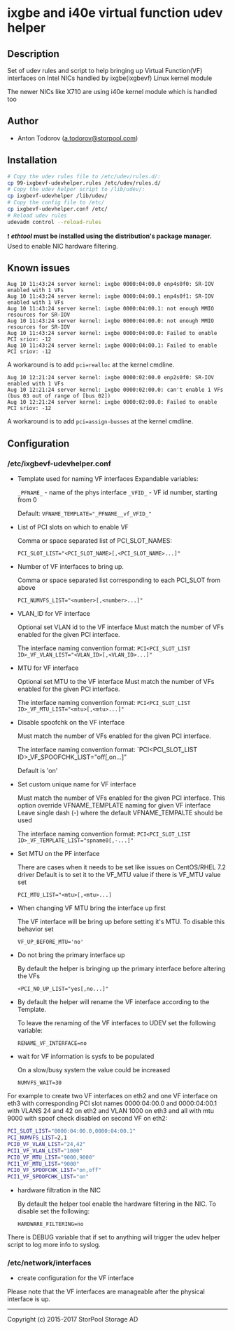 # ixgbe and i40e virtual function udev helper

## Description

Set of udev rules and script to help bringing up Virtual Function(VF) interfaces on Intel NICs handled by ixgbe(ixgbevf) Linux kernel module

The newer NICs like X710 are using i40e kernel module which is handled too

## Author

* Anton Todorov (a.todorov@storpool.com)

## Installation

```bash
# Copy the udev rules file to /etc/udev/rules.d/:
cp 99-ixgbevf-udevhelper.rules /etc/udev/rules.d/
# Copy the udev helper script to /lib/udev/:
cp ixgbevf-udevhelper /lib/udev/
# Copy the config file to /etc/
cp ixgbevf-udevhelper.conf /etc/
# Reload udev rules
udevadm control --reload-rules
```

:exclamation: **_ethtool_ must be installed using the distribution's package manager.** Used to enable NIC hardware filtering.

## Known issues

```
Aug 10 11:43:24 server kernel: ixgbe 0000:04:00.0 enp4s0f0: SR-IOV enabled with 1 VFs
Aug 10 11:43:24 server kernel: ixgbe 0000:04:00.1 enp4s0f1: SR-IOV enabled with 1 VFs
Aug 10 11:43:24 server kernel: ixgbe 0000:04:00.1: not enough MMIO resources for SR-IOV
Aug 10 11:43:24 server kernel: ixgbe 0000:04:00.0: not enough MMIO resources for SR-IOV
Aug 10 11:43:24 server kernel: ixgbe 0000:04:00.0: Failed to enable PCI sriov: -12
Aug 10 11:43:24 server kernel: ixgbe 0000:04:00.1: Failed to enable PCI sriov: -12
```

A workaround is to add `pci=realloc` at the kernel cmdline.

```
Aug 10 12:21:24 server kernel: ixgbe 0000:02:00.0 enp2s0f0: SR-IOV enabled with 1 VFs
Aug 10 12:21:24 server kernel: ixgbe 0000:02:00.0: can't enable 1 VFs (bus 03 out of range of [bus 02])
Aug 10 12:21:24 server kernel: ixgbe 0000:02:00.0: Failed to enable PCI sriov: -12
```

A workaround is to add `pci=assign-busses` at the kernel cmdline.

## Configuration

### /etc/ixgbevf-udevhelper.conf

* Template used for naming VF interfaces
  Expandable variables:
  
    `_PFNAME_` - name of the phys interface
    `_VFID_` - VF id number, starting from 0
  
  Default: `VFNAME_TEMPLATE="_PFNAME__vf_VFID_"`

* List of PCI slots on which to enable VF
  
  Comma or space separated list of PCI_SLOT_NAMES:
  
    `PCI_SLOT_LIST="<PCI_SLOT_NAME>[,<PCI_SLOT_NAME>...]"`

* Number of VF interfaces to bring up.
  
  Comma or space separated list corresponding to each PCI_SLOT from above
  
    `PCI_NUMVFS_LIST="<number>[,<number>...]"`

* VLAN\_ID for VF interface
  
  Optional set VLAN id to the VF interface
  Must match the number of VFs enabled for the given PCI interface.
  
  The interface naming convention format:
    `PCI<PCI_SLOT_LIST ID>_VF_VLAN_LIST="<VLAN_ID>[,<VLAN_ID>...]"`

* MTU for VF interface
  
  Optional set MTU to the VF interface
  Must match the number of VFs enabled for the given PCI interface.
  
  The interface naming convention format:
    `PCI<PCI_SLOT_LIST ID>_VF_MTU_LIST="<mtu>[,<mtu>...]"`

* Disable spoofchk on the VF interface
  
  Must match the number of VFs enabled for the given PCI interface.
  
  The interface naming convention format:
    `PCI<PCI_SLOT_LIST ID>_VF_SPOOFCHK_LIST="off[,on...]"

  Default is 'on'

* Set custom unique name for VF interface
  
  Must match the number of VFs enabled for the given PCI interface.
  This option override VFNAME_TEMPLATE naming for given VF interface
  Leave single dash (-) where the default VFNAME_TEMPALTE should be used
  
  The interface naming convention format:
    `PCI<PCI_SLOT_LIST ID>_VF_TEMPLATE_LIST="spname0[,-...]"`

* Set MTU on the PF interface
  
  There are cases when it needs to be set like issues on CentOS/RHEL 7.2 driver
  Default is to set it to the VF_MTU value if there is VF_MTU value set

    `PCI_MTU_LIST="<mtu>[,<mtu>...]`

* When changing VF MTU bring the interface up first
  
  The VF interface will be bring up before setting it's MTU. To disable this behavior set
  
    `VF_UP_BEFORE_MTU='no'`

* Do not bring the primary interface up

  By default the helper is bringing up the primary interface before altering the VFs
  
    `<PCI_NO_UP_LIST="yes[,no...]"`

* By default the helper will rename the VF interface according to the Template.
  
  To leave the renaming of the VF interfaces to UDEV set the following variable:
  
    `RENAME_VF_INTERFACE=no`

* wait for VF information is sysfs to be populated
  
  On a slow/busy system the value could be increased
  
    `NUMVFS_WAIT=30`

For example to create two VF interfaces on eth2 and one VF interface on eth3 with corresponding PCI slot names 0000:04:00.0 and 0000:04:00.1 with VLANS 24 and 42 on eth2 and VLAN 1000 on eth3 and all with mtu 9000 with spoof check disabled on second VF on eth2:
```bash
PCI_SLOT_LIST="0000:04:00.0,0000:04:00.1"
PCI_NUMVFS_LIST=2,1
PCI0_VF_VLAN_LIST="24,42"
PCI1_VF_VLAN_LIST="1000"
PCI0_VF_MTU_LIST="9000,9000"
PCI1_VF_MTU_LIST="9000"
PCI0_VF_SPOOFCHK_LIST="on,off"
PCI1_VF_SPOOFCHK_LIST="on"
```

* hardware filtration in the NIC
  
  By default the helper tool enable the hardware filtering in the NIC.
  To disable set the following:
  
    `HARDWARE_FILTERING=no`

There is DEBUG variable that if set to anything will trigger the udev helper script to log more info to syslog.

### /etc/network/interfaces
* create configuration for the VF interface

Please note that the VF interfaces are manageable after the physical interface is up.

---
Copyright (c) 2015-2017 StorPool Storage AD
